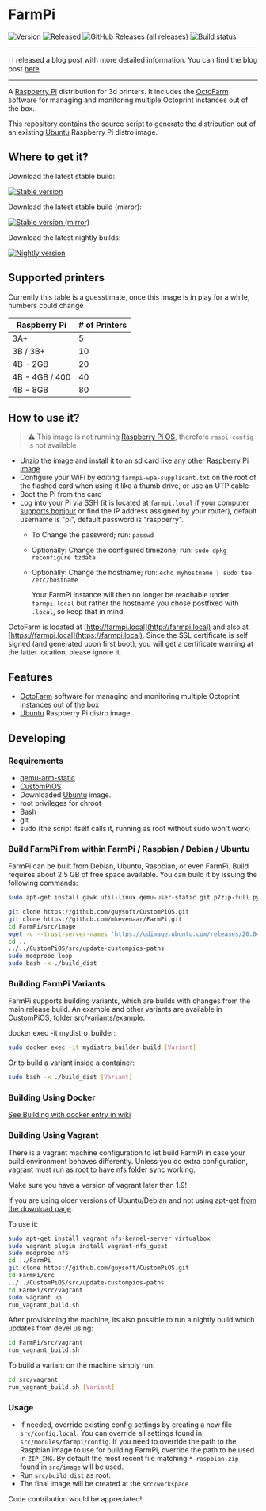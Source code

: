 # FarmPi

[![Version](https://img.shields.io/github/v/release/mkevenaar/FarmPi.svg?color=brightgreen&label=version)](https://github.com/mkevenaar/FarmPi/releases/latest)
[![Released](https://img.shields.io/badge/dynamic/json.svg?color=brightgreen&label=released&url=https://api.github.com/repos/mkevenaar/FarmPi/releases&query=$[0].published_at)](https://github.com/mkevenaar/FarmPi/releases/latest)
![GitHub Releases (all releases)](https://img.shields.io/github/downloads/mkevenaar/FarmPi/latest/total.svg)
[![Build status](https://img.shields.io/github/workflow/status/mkevenaar/FarmPi/Build%20Image.svg)](https://github.com/mkevenaar/FarmPi/actions/workflows/build.yaml)

<!--ts-->
<!--te-->

***
:information_source: I released a blog post with more detailed information. You can find the blog post [here](https://kevenaar.name/farmpi-running-octofarm-on-a-raspberry-pi/)
***

A [Raspberry Pi](http://www.raspberrypi.org/) distribution for 3d printers. It includes the [OctoFarm](http://octofarm.net) software for managing and monitoring multiple Octoprint instances out of the box.

This repository contains the source script to generate the distribution out of an existing [Ubuntu](https://ubuntu.com/download/raspberry-pi) Raspberry Pi distro image.

## Where to get it?

Download the latest stable build:

[![Stable version](https://img.shields.io/github/v/release/mkevenaar/FarmPi.svg?color=brightgreen&label=version)](https://github.com/mkevenaar/FarmPi/releases/latest)

Download the latest stable build (mirror):

[![Stable version (mirror)](https://img.shields.io/github/v/release/mkevenaar/FarmPi.svg?color=brightgreen&label=version)](https://farmpi.octofarm.net/)

Download the latest nightly builds:

[![Nightly version](https://img.shields.io/badge/version-nightly-brightgreen)](https://farmpi.octofarm.net/nightly)

## Supported printers

Currently this table is a guesstimate, once this image is in play for a while, numbers could change

| Raspberry Pi | # of Printers |
|--|--|
| 3A+ | 5 |
| 3B / 3B+  | 10 |
| 4B - 2GB | 20 |
| 4B - 4GB / 400 | 40 |
| 4B - 8GB | 80 |

## How to use it?

> :warning: This image is not running [Raspberry Pi OS](https://www.raspberrypi.org/software/), therefore `raspi-config` is not available

- Unzip the image and install it to an sd card [like any other Raspberry Pi image](https://www.raspberrypi.org/documentation/installation/installing-images/README.md)
- Configure your WiFi by editing `farmpi-wpa-supplicant.txt` on the root of the flashed card when using it like a thumb drive, or use an UTP cable
- Boot the Pi from the card
- Log into your Pi via SSH (it is located at `farmpi.local` [if your computer supports bonjour](https://learn.adafruit.com/bonjour-zeroconf-networking-for-windows-and-linux/overview) or find the IP address assigned by your router), default username is "pi", default password is "raspberry".
  - To Change the password; run: `passwd`
  - Optionally: Change the configured timezone; run: `sudo dpkg-reconfigure tzdata`
  - Optionally: Change the hostname; run: `echo myhostname | sudo tee /etc/hostname`

    Your FarmPi instance will then no longer be reachable under `farmpi.local` but rather the hostname you chose postfixed with `.local`, so keep that in mind.

OctoFarm is located at [http://farmpi.local](http://farmpi.local) and also at [https://farmpi.local](https://farmpi.local). Since the SSL certificate is self signed (and generated upon first boot), you will get a certificate warning at the latter location, please ignore it.

## Features

- [OctoFarm](http://octofarm.net) software for managing and monitoring multiple Octoprint instances out of the box
- [Ubuntu](https://ubuntu.com/download/raspberry-pi) Raspberry Pi distro image.

## Developing

### Requirements

- [qemu-arm-static](http://packages.debian.org/sid/qemu-user-static)
- [CustomPiOS](https://github.com/guysoft/CustomPiOS)
- Downloaded [Ubuntu](https://ubuntu.com/download/raspberry-pi) image.
- root privileges for chroot
- Bash
- git
- sudo (the script itself calls it, running as root without sudo won't work)

### Build FarmPi From within FarmPi / Raspbian / Debian / Ubuntu

FarmPi can be built from Debian, Ubuntu, Raspbian, or even FarmPi.
Build requires about 2.5 GB of free space available.
You can build it by issuing the following commands:

```bash
sudo apt-get install gawk util-linux qemu-user-static git p7zip-full python3

git clone https://github.com/guysoft/CustomPiOS.git
git clone https://github.com/mkevenaar/FarmPi.git
cd FarmPi/src/image
wget -c --trust-server-names 'https://cdimage.ubuntu.com/releases/20.04/release/ubuntu-20.04.2-preinstalled-server-arm64+raspi.img.xz'
cd ..
../../CustomPiOS/src/update-custompios-paths
sudo modprobe loop
sudo bash -x ./build_dist
```

### Building FarmPi Variants

FarmPi supports building variants, which are builds with changes from the main release build. An example and other variants are available in [CustomPiOS, folder src/variants/example](https://github.com/guysoft/CustomPiOS/tree/CustomPiOS/src/variants/example).

docker exec -it mydistro_builder:

```bash
sudo docker exec -it mydistro_builder build [Variant]
```

Or to build a variant inside a container:

```bash
sudo bash -x ./build_dist [Variant]
```

### Building Using Docker

[See Building with docker entry in wiki](https://github.com/guysoft/CustomPiOS/wiki/Building-with-Docker)

### Building Using Vagrant

There is a vagrant machine configuration to let build FarmPi in case your build environment behaves differently. Unless you do extra configuration, vagrant must run as root to have nfs folder sync working.

Make sure you have a version of vagrant later than 1.9!

If you are using older versions of Ubuntu/Debian and not using apt-get [from the download page](https://www.vagrantup.com/downloads.html).

To use it:

```bash
sudo apt-get install vagrant nfs-kernel-server virtualbox
sudo vagrant plugin install vagrant-nfs_guest
sudo modprobe nfs
cd ../FarmPi
git clone https://github.com/guysoft/CustomPiOS.git
cd FarmPi/src
../../CustomPiOS/src/update-custompios-paths
cd FarmPi/src/vagrant
sudo vagrant up
run_vagrant_build.sh
```

After provisioning the machine, its also possible to run a nightly build which updates from devel using:

```bash
cd FarmPi/src/vagrant
run_vagrant_build.sh
```

To build a variant on the machine simply run:

```bash
cd src/vagrant
run_vagrant_build.sh [Variant]
```

### Usage

- If needed, override existing config settings by creating a new file `src/config.local`. You can override all settings found in `src/modules/farmpi/config`. If you need to override the path to the Raspbian image to use for building FarmPi, override the path to be used in `ZIP_IMG`. By default the most recent file matching `*-raspbian.zip` found in `src/image` will be used.
- Run `src/build_dist` as root.
- The final image will be created at the `src/workspace`

Code contribution would be appreciated!
